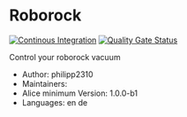 # Roborock

[![Continous Integration](https://gitlab.com/project-alice-assistant/skills/skill_Roborock/badges/master/pipeline.svg)](https://gitlab.com/project-alice-assistant/skills/skill_Roborock/pipelines/latest) [![Quality Gate Status](https://sonarcloud.io/api/project_badges/measure?project=project-alice-assistant_skill_Roborock&metric=alert_status)](https://sonarcloud.io/dashboard?id=project-alice-assistant_skill_Roborock)

Control your roborock vacuum

- Author: philipp2310
- Maintainers: 
- Alice minimum Version: 1.0.0-b1
- Languages:
    en
    de

